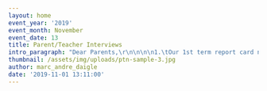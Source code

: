 ```yaml
---
layout: home
event_year: '2019'
event_month: November
event_date: 13
title: Parent/Teacher Interviews
intro_paragraph: "Dear Parents,\r\n\n\n\n1.\tOur 1st term report card night is on Wednesday November 13th, from 4:30-7:30 PM\r\n\n2.\tOnce again, we are using the online appointment system. [Click here](https://stpats.schoolappointments.com).  \n\no\tWe HIGHLY recommend that you register and add your child(ren) before the system officially opens for appointments.\r\n\no\tThe system will open for appointments as of 6:00 AM, Wednesday, November 6th and will remain open until Wednesday, November 13th, 9:00AM.\r\n\no\tIf you are the parent of twins, the system will not permit you to schedule back to back meetings with any specific teacher. You may call the secretary to have her help in this circumstance.\r\n\nReport Cards\r\n\n•\tWill be published on Friday, November 8th.\r\n\n•\tIn order to access the report card, as a parent you will need to log in to the [Parent Portal](https://portailparents.ca/accueil/en/).\r\n\n•\tIf, as a parent, you have NOT created an account with the parent portal [here](https://portailparents.ca/accueil/en/aide.htm) are the instructions for doing so.\r\n\nWe hope to see you there on Report Card Night."
thumbnail: /assets/img/uploads/ptn-sample-3.jpg
author: marc_andre_daigle
date: '2019-11-01 13:11:00'
---
```


